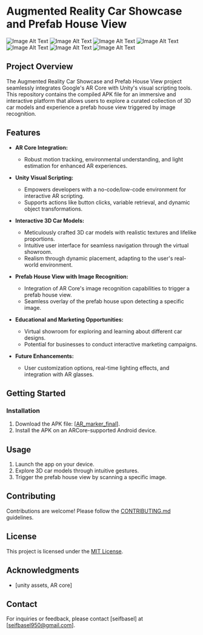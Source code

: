 # Augmented Reality Car Showcase and Prefab House View
![Image Alt Text](pics/1.jpg)
![Image Alt Text](pics/2.jpg)
![Image Alt Text](pics/3.jpg)
![Image Alt Text](pics/4.jpg)
![Image Alt Text](pics/5.jpg)
![Image Alt Text](pics/6.jpg)
![Image Alt Text](pics/7.jpg)


## Project Overview
The Augmented Reality Car Showcase and Prefab House View project seamlessly integrates Google's AR Core with Unity's visual scripting tools. This repository contains the compiled APK file for an immersive and interactive platform that allows users to explore a curated collection of 3D car models and experience a prefab house view triggered by image recognition.

## Features

- **AR Core Integration:**
  - Robust motion tracking, environmental understanding, and light estimation for enhanced AR experiences.

- **Unity Visual Scripting:**
  - Empowers developers with a no-code/low-code environment for interactive AR scripting.
  - Supports actions like button clicks, variable retrieval, and dynamic object transformations.

- **Interactive 3D Car Models:**
  - Meticulously crafted 3D car models with realistic textures and lifelike proportions.
  - Intuitive user interface for seamless navigation through the virtual showroom.
  - Realism through dynamic placement, adapting to the user's real-world environment.

- **Prefab House View with Image Recognition:**
  - Integration of AR Core's image recognition capabilities to trigger a prefab house view.
  - Seamless overlay of the prefab house upon detecting a specific image.

- **Educational and Marketing Opportunities:**
  - Virtual showroom for exploring and learning about different car designs.
  - Potential for businesses to conduct interactive marketing campaigns.

- **Future Enhancements:**
  - User customization options, real-time lighting effects, and integration with AR glasses.

## Getting Started

### Installation

1. Download the APK file: [[AR_marker_final](AR_seif_app.apk)].
2. Install the APK on an ARCore-supported Android device.

## Usage

1. Launch the app on your device.
2. Explore 3D car models through intuitive gestures.
3. Trigger the prefab house view by scanning a specific image.

## Contributing

Contributions are welcome! Please follow the [CONTRIBUTING.md](CONTRIBUTING.md) guidelines.

## License

This project is licensed under the [MIT License](LICENSE).

## Acknowledgments

- [unity assets, AR core]

## Contact

For inquiries or feedback, please contact [seifbasel] at [seifbasel950@gmail.com].
